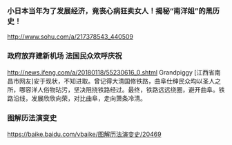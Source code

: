 ### 小日本当年为了发展经济，竟丧心病狂卖女人！揭秘“南洋姐”的黑历史！
http://www.sohu.com/a/217378543_440509

### 政府放弃建新机场 法国民众欢呼庆祝
http://news.ifeng.com/a/20180118/55230616_0.shtml
Grandpiggy [江西省南昌市网友]安于现状，不知进取。曾记得大清国修铁路，曲阜仕绅民众均以圣人之所，哪容洋人俗物玷污，坚决阻挠铁路经过。最终，铁路远远绕圈，避开曲阜。铁路沿线，发展欣欣向荣，对比曲阜，走向萧条冷清。

### 图解历法演变史
https://baike.baidu.com/vbaike/图解历法演变史/20469
